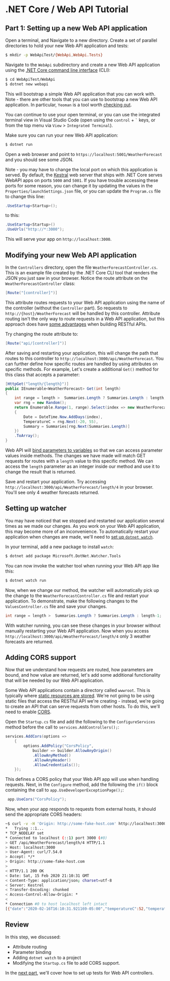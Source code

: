 # .NET Core / Web API Tutorial

## Part 1: Setting up a new Web API application

Open a terminal, and Navigate to a new directory. Create a set of parallel directories to hold your new Web API application and tests:

```bash
$ mkdir -p WebApiTest/{WebApi,WebApi.Tests}
```

Navigate to the `WebApi` subdirectory and create a new Web API application using the [.NET Core command line interface](https://docs.microsoft.com/en-us/dotnet/core/tools/?tabs=netcore2x) (CLI):

```bash
$ cd WebApiTest/WebApi
$ dotnet new webapi
```

This will bootstrap a simple Web API application that you can work with. Note - there are other tools that you can use to bootstrap a new Web API application. In particular, `Yeoman` is a tool worth [checking out](http://jakeydocs.readthedocs.io/en/latest/client-side/yeoman.html).

You can continue to use your open terminal, or you can use the integrated terminal view in Visual Studio Code (open using the `control` + `` ` `` keys, or from the top menu via `View` > `Integrated Terminal`).

Make sure you can run your new Web API application:

```bash
$ dotnet run
```

Open a web browser and point to `https://localhost:5001/WeatherForecast` and you should see some JSON.

Note - you may have to change the local port on which this application is served. By default, the [Kestral](https://docs.microsoft.com/en-us/aspnet/core/fundamentals/servers/kestrel?view=aspnetcore-2.2) web server that ships with .NET Core serves WebAPI apps on ports `5000` and `5001`. If you have trouble accessing these ports for some reason, you can change it by updating the values in the `Properties/launchSettings.json` file, or you can update the `Program.cs` file to change this line:

```csharp
.UseStartup<Startup>();
```

to this:

```csharp
.UseStartup<Startup>()
.UseUrls("http://*:3000");
```

This will serve your app on `http://localhost:3000`.

## Modifying your new Web API application

In the `Controllers` directory, open the file `WeatherForecastController.cs`. This is an example file created by the .NET Core CLI tool that renders the JSON you just saw in your browser. Notice the route attribute on the `WeatherForecastController` class:

```csharp
[Route("[controller]")]
```

This attribute routes requests to your Web API application using the name of the controller (without the `Controller` part). So requests to `http://{host}/WeatherForecast` will be handled by this controller. Attribute routing isn't the only way to route requests in a Web API application, but this approach does have [some advantages](https://docs.microsoft.com/en-us/aspnet/web-api/overview/web-api-routing-and-actions/attribute-routing-in-web-api-2#why-attribute-routing) when building RESTful APIs.

Try changing the route attribute to:

```csharp
[Route("api/[controller]")]
```

After saving and restarting your application, this will change the path that routes to this controller to `http://localhost:3000/api/WeatherForecast`. You can further define how specific routes are handled by using attributes on specific methods. For example, Let's create a additional `Get()` method for this class that accepts a parameter:

```csharp
[HttpGet("length/{length}")]
public IEnumerable<WeatherForecast> Get(int length)
{
    int range = length >  Summaries.Length ? Summaries.Length : length;
    var rng = new Random();
    return Enumerable.Range(1, range).Select(index => new WeatherForecast
    {
        Date = DateTime.Now.AddDays(index),
        TemperatureC = rng.Next(-20, 55),
        Summary = Summaries[rng.Next(Summaries.Length)]
    })
    .ToArray();
}
```

Web API will [bind parameters to variables](https://docs.microsoft.com/en-us/aspnet/web-api/overview/formats-and-model-binding/parameter-binding-in-aspnet-web-api) so that we can access parameter values inside methods. The changes we have made will match GET requests for routes with a `length` value to this specific method. We can access the `length` parameter as an integer inside our method and use it to change the result that is returned.

Save and restart your application. Try accessing `http://localhost:3000/api/WeatherForecast/length/4` in your browser. You'll see only 4 weather forecasts returned.

## Setting up watcher

You may have noticed that we stopped and restarted our application several times as we made our changes. As you work on your Web API application, this may become more of an inconvenience. To automatically restart your application when changes are made, we'll need to [set up `dotnet watch`](https://docs.microsoft.com/en-us/aspnet/core/tutorials/dotnet-watch?view=aspnetcore-3.1).

In your terminal, add a new package to install `watch`:

```bash
$ dotnet add package Microsoft.DotNet.Watcher.Tools
```

You can now invoke the watcher tool when running your Web API app like this:

```bash
$ dotnet watch run
```

Now, when we change our method, the watcher will automatically pick up the change to the `WeatherForecastController.cs` file and restart your application. To demonstrate, make the following changes to the `ValuesController.cs` file and save your changes.

```csharp
int range = length >  Summaries.Length ? Summaries.Length : length-1;
```

With watcher running, you can see these changes in your browser without manually restarting your Web API application. Now when you access `http://localhost:3000/api/WeatherForecast/length/4` only 3 weather forecasts are returned.

## Adding CORS support

Now that we understand how requests are routed, how parameters are bound, and how value are returned, let's add some additional functionality that will be needed by our Web API application.

Some Web API applications contain a directory called `wwwroot`. This is typically where [static resources are stored](https://docs.microsoft.com/en-us/aspnet/core/fundamentals/static-files). We're not going to be using static files that access the RESTful API we're creating - instead, we're going to create an API that can serve requests from other hosts. To do this, we'll need to enable [CORS](https://developer.mozilla.org/en-US/docs/Web/HTTP/CORS).

Open the `Startup.cs` file and add the following to the `ConfigureServices` method before the call to `services.AddControllers();`:

```csharp
services.AddCors(options =>
    {
        options.AddPolicy("CorsPolicy",
            builder => builder.AllowAnyOrigin()
            .AllowAnyMethod()
            .AllowAnyHeader()
            .AllowCredentials());
    });
```

This defines a CORS policy that your Web API app will use when handling requests. Next, in the `Configure` method, add the following the `if()` block containing the call to `app.UseDeveloperExceptionPage();`:

```csharp
 app.UseCors("CorsPolicy");
```

Now, when your app responds to requests from external hosts, it should send the appropriate CORS headers:

```bash
~$ curl -v -H 'Origin: http://some-fake-host.com' http://localhost:3000/api/WeatherForecast/length/4
*   Trying ::1...
* TCP_NODELAY set
* Connected to localhost (::1) port 3000 (#0)
> GET /api/WeatherForecast/length/4 HTTP/1.1
> Host: localhost:3000
> User-Agent: curl/7.54.0
> Accept: */*
> Origin: http://some-fake-host.com
> 
< HTTP/1.1 200 OK
< Date: Sat, 15 Feb 2020 21:10:31 GMT
< Content-Type: application/json; charset=utf-8
< Server: Kestrel
< Transfer-Encoding: chunked
< Access-Control-Allow-Origin: *
< 
* Connection #0 to host localhost left intact
[{"date":"2020-02-16T16:10:31.921169-05:00","temperatureC":52,"temperatureF":125,"summary":"Freezing"},{"date":"2020-02-17T16:10:31.921198-05:00","temperatureC":-19,"temperatureF":-2,"summary":"Bracing"},{"date":"2020-02-18T16:10:31.921208-05:00","temperatureC":39,"temperatureF":102,"summary":"Scorching"}]
```

## Review

In this step, we discussed:

- Attribute routing
- Parameter binding
- Adding `dotnet watch` to a project
- Modifying the `Startup.cs` file to add CORS support.

In the [next part](../../tree/part-2), we'll cover how to set up tests for Web API controllers.
